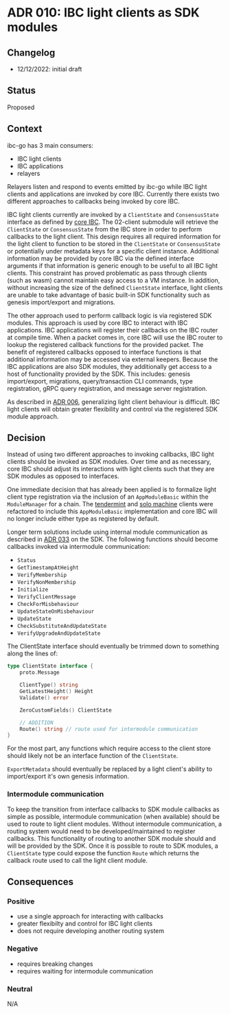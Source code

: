 # ADR 010: IBC light clients as SDK modules

## Changelog
* 12/12/2022: initial draft

## Status

Proposed

## Context

ibc-go has 3 main consumers:
- IBC light clients
- IBC applications
- relayers

Relayers listen and respond to events emitted by ibc-go while IBC light clients and applications are invoked by core IBC. 
Currently there exists two different approaches to callbacks being invoked by core IBC.

IBC light clients currently are invoked by a `ClientState` and `ConsensusState` interface as defined by [core IBC](https://github.com/cosmos/ibc-go/blob/fb9dedd706e5835cdd607392320df79fcea7ca7f/modules/core/exported/client.go#L36).
The 02-client submodule will retrieve the `ClientState` or `ConsensusState` from the IBC store in order to perform callbacks to the light client. 
This design requires all required information for the light client to function to be stored in the `ClientState` or `ConsensusState` or potentially under metadata keys for a specific client instance. 
Additional information may be provided by core IBC via the defined interface arguments if that information is generic enough to be useful to all IBC light clients. 
This constraint has proved problematic as pass through clients (such as wasm) cannot maintain easy access to a VM instance. 
In addition, without increasing the size of the defined `ClientState` interface, light clients are unable to take advantage of basic built-in SDK functionality such as genesis import/export and migrations. 

The other approach used to perform callback logic is via registered SDK modules. 
This approach is used by core IBC to interact with IBC applications. 
IBC applications will register their callbacks on the IBC router at compile time. 
When a packet comes in, core IBC will use the IBC router to lookup the registered callback functions for the provided packet. 
The benefit of registered callbacks opposed to interface functions is that additional information may be accessed via external keepers. 
Because the IBC applications are also SDK modules, they additionally get access to a host of functionality provided by the SDK. 
This includes: genesis import/export, migrations, query/transaction CLI commands, type registration, gRPC query registration, and message server registration. 

As described in [ADR 006](./adr-006-02-client-refactor.md), generalizing light client behaviour is difficult. 
IBC light clients will obtain greater flexibility and control via the registered SDK module approach. 

## Decision

Instead of using two different approaches to invoking callbacks, IBC light clients should be invoked as SDK modules.
Over time and as necessary, core IBC should adjust its interactions with light clients such that they are SDK modules as opposed to interfaces. 

One immediate decision that has already been applied is to formalize light client type registration via the inclusion of an `AppModuleBasic` within the `ModuleManager` for a chain. 
The [tendermint](https://github.com/cosmos/ibc-go/pull/2825) and [solo machine](https://github.com/cosmos/ibc-go/pull/2826) clients were refactored to include this `AppModuleBasic` implementation and core IBC will no longer include either type as registered by default. 

Longer term solutions include using internal module communication as described in [ADR 033](https://github.com/cosmos/cosmos-sdk/blob/main/docs/architecture/adr-033-protobuf-inter-module-comm.md) on the SDK. 
The following functions should become callbacks invoked via intermodule communication: 
- `Status`
- `GetTimestampAtHeight`
- `VerifyMembership`
- `VerifyNonMembership` 
- `Initialize`
- `VerifyClientMessage`
- `CheckForMisbehaviour` 
- `UpdateStateOnMisbehaviour`
- `UpdateState`
- `CheckSubstituteAndUpdateState`
- `VerifyUpgradeAndUpdateState`

The ClientState interface should eventually be trimmed down to something along the lines of:
```go
type ClientState interface {
    proto.Message

    ClientType() string
    GetLatestHeight() Height
    Validate() error

    ZeroCustomFields() ClientState

    // ADDITION
    Route() string // route used for intermodule communication
}
```

For the most part, any functions which require access to the client store should likely not be an interface function of the `ClientState`.

`ExportMetadata` should eventually be replaced by a light client's ability to import/export it's own genesis information. 

### Intermodule communication

To keep the transition from interface callbacks to SDK module callbacks as simple as possible, intermodule communication (when available) should be used to route to light client modules. 
Without intermodule communication, a routing system would need to be developed/maintained to register callbacks. 
This functionality of routing to another SDK module should and will be provided by the SDK. 
Once it is possible to route to SDK modules, a `ClientState` type could expose the function `Route` which returns the callback route used to call the light client module. 

## Consequences

### Positive
- use a single approach for interacting with callbacks
- greater flexibilty and control for IBC light clients
- does not require developing another routing system

### Negative
- requires breaking changes
- requires waiting for intermodule communication

### Neutral
N/A

